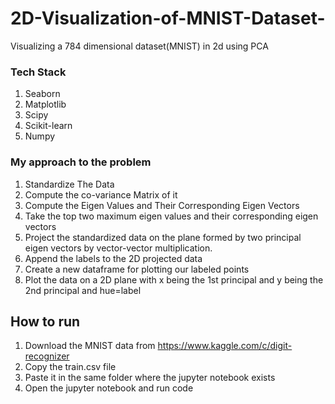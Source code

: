 # 2D-Visualization-of-MNIST-Dataset-
Visualizing a 784 dimensional dataset(MNIST) in 2d using PCA

### Tech Stack

  1) Seaborn
  2) Matplotlib
  3) Scipy
  4) Scikit-learn
  5) Numpy

### My approach to the problem
  1) Standardize The Data 
  2) Compute the co-variance Matrix of it
  3) Compute the Eigen Values and Their Corresponding Eigen Vectors
  4) Take the top two maximum eigen values and their corresponding eigen vectors
  5) Project the standardized data on the plane formed by two principal eigen vectors by vector-vector multiplication.
  6) Append the labels to the 2D projected data
  6) Create a new dataframe for plotting our labeled points
  7) Plot the data on a 2D plane with x being the 1st principal and y being the 2nd principal and hue=label
  

## How to run

1) Download the MNIST data from https://www.kaggle.com/c/digit-recognizer
2) Copy the train.csv file
3) Paste it in the same folder where the jupyter notebook exists
4) Open the jupyter notebook and run code
